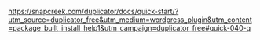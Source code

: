 https://snapcreek.com/duplicator/docs/quick-start/?utm_source=duplicator_free&utm_medium=wordpress_plugin&utm_content=package_built_install_help1&utm_campaign=duplicator_free#quick-040-q